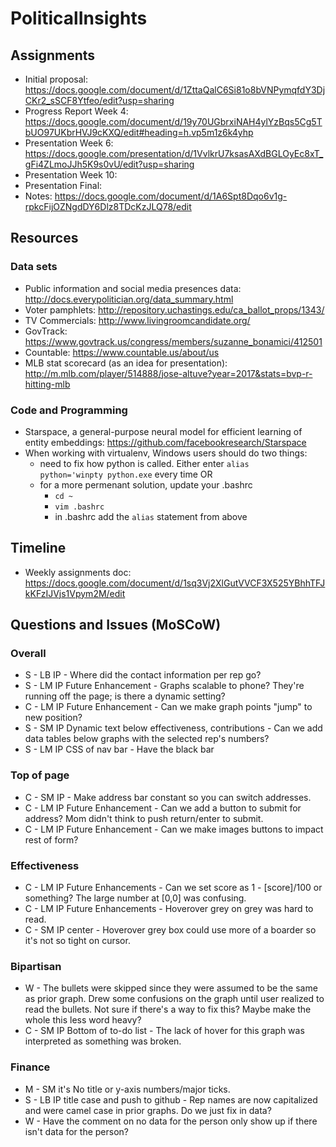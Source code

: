 ﻿# PoliticalInsights

## Assignments
* Initial proposal: https://docs.google.com/document/d/1ZttaQalC6Si81o8bVNPymqfdY3DjCKr2_sSCF8Ytfeo/edit?usp=sharing
* Progress Report Week 4: https://docs.google.com/document/d/19y70UGbrxiNAH4ylYzBqs5Cg5TbUO97UKbrHVJ9cKXQ/edit#heading=h.vp5m1z6k4yhp
* Presentation Week 6: https://docs.google.com/presentation/d/1VvlkrU7ksasAXdBGLOyEc8xT_gFi4ZLmoJJh5K9s0vU/edit?usp=sharing
* Presentation Week 10:
* Presentation Final: 
* Notes: https://docs.google.com/document/d/1A6Spt8Dqo6v1g-rpkcFijOZNgdDY6Dlz8TDcKzJLQ78/edit

## Resources

### Data sets

* Public information and social media presences data: http://docs.everypolitician.org/data_summary.html
* Voter pamphlets: http://repository.uchastings.edu/ca_ballot_props/1343/ 
* TV Commercials: http://www.livingroomcandidate.org/ 
* GovTrack: https://www.govtrack.us/congress/members/suzanne_bonamici/412501 
* Countable: https://www.countable.us/about/us 
* MLB stat scorecard (as an idea for presentation): http://m.mlb.com/player/514888/jose-altuve?year=2017&stats=bvp-r-hitting-mlb

### Code and Programming

* Starspace, a general-purpose neural model for efficient learning of entity embeddings: https://github.com/facebookresearch/Starspace
* When working with virtualenv, Windows users should do two things:
  * need to fix how python is called. Either enter <code>alias python='winpty python.exe</code> every time OR
  * for a more permenant solution, update your .bashrc
    * <code>cd ~</code>
    * <code>vim .bashrc</code>
    * in .bashrc add the <code>alias</code> statement from above

## Timeline

* Weekly assignments doc: https://docs.google.com/document/d/1sq3Vj2XlGutVVCF3X525YBhhTFJkKFzIJVjs1Vpym2M/edit

## Questions and Issues (MoSCoW)

### Overall
* S - LB IP - Where did the contact information per rep go?
* S - LM IP Future Enhancement - Graphs scalable to phone? They're running off the page; is there a dynamic setting?
* C - LM IP Future Enhancement - Can we make graph points "jump" to new position?
* S - SM IP Dynamic text below effectiveness, contributions - Can we add data tables below graphs with the selected rep's numbers?
* S - LM IP CSS of nav bar - Have the black bar

### Top of page
* C - SM IP - Make address bar constant so you can switch addresses.
* C - LM IP Future Enhancement - Can we add a button to submit for address? Mom didn't think to push return/enter to submit.
* C - LM IP Future Enhancement - Can we make images buttons to impact rest of form?

### Effectiveness
* C - LM IP Future Enhancements - Can we set score as 1 - [score]/100 or something? The large number at [0,0] was confusing.
* C - LM IP Future Enhancements - Hoverover grey on grey was hard to read.
* C - SM IP center - Hoverover grey box could use more of a boarder so it's not so tight on cursor.

### Bipartisan
* W - The bullets were skipped since they were assumed to be the same as prior graph. Drew some confusions on the graph until user realized to read the bullets. Not sure if there's a way to fix this? Maybe make the whole this less word heavy?
* C - SM IP Bottom of to-do list - The lack of hover for this graph was interpreted as something was broken.

### Finance
* M - SM it's No title or y-axis numbers/major ticks.
* S - LB IP title case and push to github - Rep names are now capitalized and were camel case in prior graphs. Do we just fix in data?
* W - Have the comment on no data for the person only show up if there isn't data for the person?
